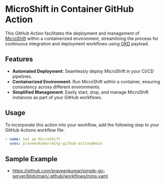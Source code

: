 # MicroShift in Container GitHub Action

This GitHub Action facilitates the deployment and management of [MicroShift](https://github.com/openshift/microshift) 
within a containerized environment, streamlining the process for continuous integration and deployment workflows using
[OKD](https://okd.io/) payload.


## Features

- **Automated Deployment**: Seamlessly deploy MicroShift in your CI/CD pipelines.
- **Containerized Environment**: Run MicroShift within a container, ensuring consistency across different environments.
- **Simplified Management**: Easily start, stop, and manage MicroShift instances as part of your GitHub workflows.

## Usage

To incorporate this action into your workflow, add the following step to your GitHub Actions workflow file:

```yaml
- name: Set up MicroShift
  uses: praveenkumar/minp-github-action@main
```

## Sample Example
- https://github.com/praveenkumar/simple-go-server/blob/main/.github/workflows/minp.yaml
